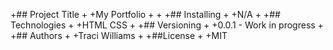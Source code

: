+## Project Title
 +
 +My Portfolio
 +
 +
 +## Installing
 +
 +N/A
 +
 +## Technologies
 +
 +HTML CSS 
 +
 +## Versioning
 +
 +0.0.1 - Work in progress 
 +
 +## Authors 
 +
 +Traci Williams
 +
 +##License
 +
 +MIT
